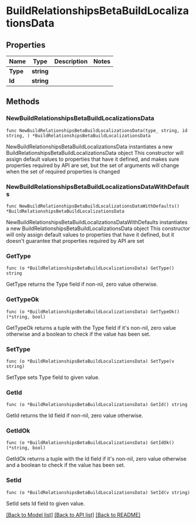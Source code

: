 # BuildRelationshipsBetaBuildLocalizationsData

## Properties

Name | Type | Description | Notes
------------ | ------------- | ------------- | -------------
**Type** | **string** |  | 
**Id** | **string** |  | 

## Methods

### NewBuildRelationshipsBetaBuildLocalizationsData

`func NewBuildRelationshipsBetaBuildLocalizationsData(type_ string, id string, ) *BuildRelationshipsBetaBuildLocalizationsData`

NewBuildRelationshipsBetaBuildLocalizationsData instantiates a new BuildRelationshipsBetaBuildLocalizationsData object
This constructor will assign default values to properties that have it defined,
and makes sure properties required by API are set, but the set of arguments
will change when the set of required properties is changed

### NewBuildRelationshipsBetaBuildLocalizationsDataWithDefaults

`func NewBuildRelationshipsBetaBuildLocalizationsDataWithDefaults() *BuildRelationshipsBetaBuildLocalizationsData`

NewBuildRelationshipsBetaBuildLocalizationsDataWithDefaults instantiates a new BuildRelationshipsBetaBuildLocalizationsData object
This constructor will only assign default values to properties that have it defined,
but it doesn't guarantee that properties required by API are set

### GetType

`func (o *BuildRelationshipsBetaBuildLocalizationsData) GetType() string`

GetType returns the Type field if non-nil, zero value otherwise.

### GetTypeOk

`func (o *BuildRelationshipsBetaBuildLocalizationsData) GetTypeOk() (*string, bool)`

GetTypeOk returns a tuple with the Type field if it's non-nil, zero value otherwise
and a boolean to check if the value has been set.

### SetType

`func (o *BuildRelationshipsBetaBuildLocalizationsData) SetType(v string)`

SetType sets Type field to given value.


### GetId

`func (o *BuildRelationshipsBetaBuildLocalizationsData) GetId() string`

GetId returns the Id field if non-nil, zero value otherwise.

### GetIdOk

`func (o *BuildRelationshipsBetaBuildLocalizationsData) GetIdOk() (*string, bool)`

GetIdOk returns a tuple with the Id field if it's non-nil, zero value otherwise
and a boolean to check if the value has been set.

### SetId

`func (o *BuildRelationshipsBetaBuildLocalizationsData) SetId(v string)`

SetId sets Id field to given value.



[[Back to Model list]](../README.md#documentation-for-models) [[Back to API list]](../README.md#documentation-for-api-endpoints) [[Back to README]](../README.md)


